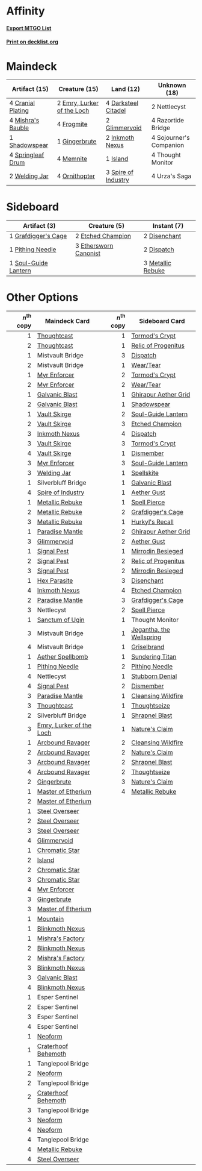 # Affinity

#### [Export MTGO List](../collection/Affinity/Affinity.txt)
#### [Print on decklist.org](http://decklist.org/?deckmain=4%09Cranial%20Plating%0A4%09Darksteel%20Citadel%0A2%09Emry,%20Lurker%20of%20the%20Loch%0A4%09Frogmite%0A1%09Gingerbrute%0A2%09Glimmervoid%0A2%09Inkmoth%20Nexus%0A1%09Island%0A4%09Memnite%0A4%09Mishra's%20Bauble%0A2%09Nettlecyst%0A4%09Ornithopter%0A4%09Razortide%20Bridge%0A1%09Shadowspear%0A4%09Sojourner's%20Companion%0A3%09Spire%20of%20Industry%0A4%09Springleaf%20Drum%0A4%09Thought%20Monitor%0A4%09Urza's%20Saga%0A2%09Welding%20Jar&deckside=2%09Disenchant%0A2%09Dispatch%0A2%09Etched%20Champion%0A3%09Ethersworn%20Canonist%0A1%09Grafdigger's%20Cage%0A3%09Metallic%20Rebuke%0A1%09Pithing%20Needle%0A1%09Soul-Guide%20Lantern)
# Maindeck

|                                       Artifact (15)                                        |                                            Creature (15)                                            |                                          Land (12)                                           |     Unknown (18)      |
|--------------------------------------------------------------------------------------------|-----------------------------------------------------------------------------------------------------|----------------------------------------------------------------------------------------------|-----------------------|
|4 [Cranial Plating](http://gatherer.wizards.com/Pages/Card/Details.aspx?multiverseid=51184) |2 [Emry, Lurker of the Loch](http://gatherer.wizards.com/Pages/Card/Details.aspx?multiverseid=473005)|4 [Darksteel Citadel](http://gatherer.wizards.com/Pages/Card/Details.aspx?multiverseid=389479)|2 Nettlecyst           |
|4 [Mishra's Bauble](http://gatherer.wizards.com/Pages/Card/Details.aspx?multiverseid=122122)|4 [Frogmite](http://gatherer.wizards.com/Pages/Card/Details.aspx?multiverseid=222856)                |2 [Glimmervoid](http://gatherer.wizards.com/Pages/Card/Details.aspx?multiverseid=370425)      |4 Razortide Bridge     |
|1 [Shadowspear](http://gatherer.wizards.com/Pages/Card/Details.aspx?multiverseid=476487)    |1 [Gingerbrute](http://gatherer.wizards.com/Pages/Card/Details.aspx?multiverseid=473181)             |2 [Inkmoth Nexus](http://gatherer.wizards.com/Pages/Card/Details.aspx?multiverseid=213731)    |4 Sojourner's Companion|
|4 [Springleaf Drum](http://gatherer.wizards.com/Pages/Card/Details.aspx?multiverseid=378534)|4 [Memnite](http://gatherer.wizards.com/Pages/Card/Details.aspx?multiverseid=194078)                 |1 [Island](http://gatherer.wizards.com/Pages/Card/Details.aspx?multiverseid=439857)           |4 Thought Monitor      |
|2 [Welding Jar](http://gatherer.wizards.com/Pages/Card/Details.aspx?multiverseid=48328)     |4 [Ornithopter](http://gatherer.wizards.com/Pages/Card/Details.aspx?multiverseid=129665)             |3 [Spire of Industry](http://gatherer.wizards.com/Pages/Card/Details.aspx?multiverseid=423851)|4 Urza's Saga          |


# Sideboard

|                                         Artifact (3)                                          |                                          Creature (5)                                          |                                        Instant (7)                                         |
|-----------------------------------------------------------------------------------------------|------------------------------------------------------------------------------------------------|--------------------------------------------------------------------------------------------|
|1 [Grafdigger's Cage](http://gatherer.wizards.com/Pages/Card/Details.aspx?multiverseid=278452) |2 [Etched Champion](http://gatherer.wizards.com/Pages/Card/Details.aspx?multiverseid=397710)    |2 [Disenchant](http://gatherer.wizards.com/Pages/Card/Details.aspx?multiverseid=847)        |
|1 [Pithing Needle](http://gatherer.wizards.com/Pages/Card/Details.aspx?multiverseid=129526)    |3 [Ethersworn Canonist](http://gatherer.wizards.com/Pages/Card/Details.aspx?multiverseid=174931)|2 [Dispatch](http://gatherer.wizards.com/Pages/Card/Details.aspx?multiverseid=397781)       |
|1 [Soul-Guide Lantern](http://gatherer.wizards.com/Pages/Card/Details.aspx?multiverseid=476488)|                                                                                                |3 [Metallic Rebuke](http://gatherer.wizards.com/Pages/Card/Details.aspx?multiverseid=423706)|


# Other Options

|*n*<sup>th</sup> copy|                                           Maindeck Card                                           |*n*<sup>th</sup> copy|                                          Sideboard Card                                           |
|--------------------:|---------------------------------------------------------------------------------------------------|--------------------:|---------------------------------------------------------------------------------------------------|
|                    1|[Thoughtcast](http://gatherer.wizards.com/Pages/Card/Details.aspx?multiverseid=222732)             |                    1|[Tormod's Crypt](http://gatherer.wizards.com/Pages/Card/Details.aspx?multiverseid=389723)          |
|                    2|[Thoughtcast](http://gatherer.wizards.com/Pages/Card/Details.aspx?multiverseid=222732)             |                    1|[Relic of Progenitus](http://gatherer.wizards.com/Pages/Card/Details.aspx?multiverseid=174824)     |
|                    1|Mistvault Bridge                                                                                   |                    3|[Dispatch](http://gatherer.wizards.com/Pages/Card/Details.aspx?multiverseid=397781)                |
|                    2|Mistvault Bridge                                                                                   |                    1|[Wear/Tear](http://gatherer.wizards.com/Pages/Card/Details.aspx?multiverseid=368950)               |
|                    1|[Myr Enforcer](http://gatherer.wizards.com/Pages/Card/Details.aspx?multiverseid=205296)            |                    2|[Tormod's Crypt](http://gatherer.wizards.com/Pages/Card/Details.aspx?multiverseid=389723)          |
|                    2|[Myr Enforcer](http://gatherer.wizards.com/Pages/Card/Details.aspx?multiverseid=205296)            |                    2|[Wear/Tear](http://gatherer.wizards.com/Pages/Card/Details.aspx?multiverseid=368950)               |
|                    1|[Galvanic Blast](http://gatherer.wizards.com/Pages/Card/Details.aspx?multiverseid=442781)          |                    1|[Ghirapur Aether Grid](http://gatherer.wizards.com/Pages/Card/Details.aspx?multiverseid=398517)    |
|                    2|[Galvanic Blast](http://gatherer.wizards.com/Pages/Card/Details.aspx?multiverseid=442781)          |                    1|[Shadowspear](http://gatherer.wizards.com/Pages/Card/Details.aspx?multiverseid=476487)             |
|                    1|[Vault Skirge](http://gatherer.wizards.com/Pages/Card/Details.aspx?multiverseid=217984)            |                    2|[Soul-Guide Lantern](http://gatherer.wizards.com/Pages/Card/Details.aspx?multiverseid=476488)      |
|                    2|[Vault Skirge](http://gatherer.wizards.com/Pages/Card/Details.aspx?multiverseid=217984)            |                    3|[Etched Champion](http://gatherer.wizards.com/Pages/Card/Details.aspx?multiverseid=397710)         |
|                    3|[Inkmoth Nexus](http://gatherer.wizards.com/Pages/Card/Details.aspx?multiverseid=213731)           |                    4|[Dispatch](http://gatherer.wizards.com/Pages/Card/Details.aspx?multiverseid=397781)                |
|                    3|[Vault Skirge](http://gatherer.wizards.com/Pages/Card/Details.aspx?multiverseid=217984)            |                    3|[Tormod's Crypt](http://gatherer.wizards.com/Pages/Card/Details.aspx?multiverseid=389723)          |
|                    4|[Vault Skirge](http://gatherer.wizards.com/Pages/Card/Details.aspx?multiverseid=217984)            |                    1|[Dismember](http://gatherer.wizards.com/Pages/Card/Details.aspx?multiverseid=382182)               |
|                    3|[Myr Enforcer](http://gatherer.wizards.com/Pages/Card/Details.aspx?multiverseid=205296)            |                    3|[Soul-Guide Lantern](http://gatherer.wizards.com/Pages/Card/Details.aspx?multiverseid=476488)      |
|                    3|[Welding Jar](http://gatherer.wizards.com/Pages/Card/Details.aspx?multiverseid=48328)              |                    1|[Spellskite](http://gatherer.wizards.com/Pages/Card/Details.aspx?multiverseid=397743)              |
|                    1|Silverbluff Bridge                                                                                 |                    1|[Galvanic Blast](http://gatherer.wizards.com/Pages/Card/Details.aspx?multiverseid=442781)          |
|                    4|[Spire of Industry](http://gatherer.wizards.com/Pages/Card/Details.aspx?multiverseid=423851)       |                    1|[Aether Gust](http://gatherer.wizards.com/Pages/Card/Details.aspx?multiverseid=466796)             |
|                    1|[Metallic Rebuke](http://gatherer.wizards.com/Pages/Card/Details.aspx?multiverseid=423706)         |                    1|[Spell Pierce](http://gatherer.wizards.com/Pages/Card/Details.aspx?multiverseid=425876)            |
|                    2|[Metallic Rebuke](http://gatherer.wizards.com/Pages/Card/Details.aspx?multiverseid=423706)         |                    2|[Grafdigger's Cage](http://gatherer.wizards.com/Pages/Card/Details.aspx?multiverseid=278452)       |
|                    3|[Metallic Rebuke](http://gatherer.wizards.com/Pages/Card/Details.aspx?multiverseid=423706)         |                    1|[Hurkyl's Recall](http://gatherer.wizards.com/Pages/Card/Details.aspx?multiverseid=135260)         |
|                    1|[Paradise Mantle](http://gatherer.wizards.com/Pages/Card/Details.aspx?multiverseid=73558)          |                    2|[Ghirapur Aether Grid](http://gatherer.wizards.com/Pages/Card/Details.aspx?multiverseid=398517)    |
|                    3|[Glimmervoid](http://gatherer.wizards.com/Pages/Card/Details.aspx?multiverseid=370425)             |                    2|[Aether Gust](http://gatherer.wizards.com/Pages/Card/Details.aspx?multiverseid=466796)             |
|                    1|[Signal Pest](http://gatherer.wizards.com/Pages/Card/Details.aspx?multiverseid=213773)             |                    1|[Mirrodin Besieged](http://gatherer.wizards.com/Pages/Card/Details.aspx?multiverseid=464006)       |
|                    2|[Signal Pest](http://gatherer.wizards.com/Pages/Card/Details.aspx?multiverseid=213773)             |                    2|[Relic of Progenitus](http://gatherer.wizards.com/Pages/Card/Details.aspx?multiverseid=174824)     |
|                    3|[Signal Pest](http://gatherer.wizards.com/Pages/Card/Details.aspx?multiverseid=213773)             |                    2|[Mirrodin Besieged](http://gatherer.wizards.com/Pages/Card/Details.aspx?multiverseid=464006)       |
|                    1|[Hex Parasite](http://gatherer.wizards.com/Pages/Card/Details.aspx?multiverseid=218008)            |                    3|[Disenchant](http://gatherer.wizards.com/Pages/Card/Details.aspx?multiverseid=847)                 |
|                    4|[Inkmoth Nexus](http://gatherer.wizards.com/Pages/Card/Details.aspx?multiverseid=213731)           |                    4|[Etched Champion](http://gatherer.wizards.com/Pages/Card/Details.aspx?multiverseid=397710)         |
|                    2|[Paradise Mantle](http://gatherer.wizards.com/Pages/Card/Details.aspx?multiverseid=73558)          |                    3|[Grafdigger's Cage](http://gatherer.wizards.com/Pages/Card/Details.aspx?multiverseid=278452)       |
|                    3|Nettlecyst                                                                                         |                    2|[Spell Pierce](http://gatherer.wizards.com/Pages/Card/Details.aspx?multiverseid=425876)            |
|                    1|[Sanctum of Ugin](http://gatherer.wizards.com/Pages/Card/Details.aspx?multiverseid=402022)         |                    1|Thought Monitor                                                                                    |
|                    3|Mistvault Bridge                                                                                   |                    1|[Jegantha, the Wellspring](http://gatherer.wizards.com/Pages/Card/Details.aspx?multiverseid=479742)|
|                    4|Mistvault Bridge                                                                                   |                    1|[Griselbrand](http://gatherer.wizards.com/Pages/Card/Details.aspx?multiverseid=239995)             |
|                    1|[Aether Spellbomb](http://gatherer.wizards.com/Pages/Card/Details.aspx?multiverseid=220525)        |                    1|[Sundering Titan](http://gatherer.wizards.com/Pages/Card/Details.aspx?multiverseid=442222)         |
|                    1|[Pithing Needle](http://gatherer.wizards.com/Pages/Card/Details.aspx?multiverseid=129526)          |                    2|[Pithing Needle](http://gatherer.wizards.com/Pages/Card/Details.aspx?multiverseid=129526)          |
|                    4|Nettlecyst                                                                                         |                    1|[Stubborn Denial](http://gatherer.wizards.com/Pages/Card/Details.aspx?multiverseid=386673)         |
|                    4|[Signal Pest](http://gatherer.wizards.com/Pages/Card/Details.aspx?multiverseid=213773)             |                    2|[Dismember](http://gatherer.wizards.com/Pages/Card/Details.aspx?multiverseid=382182)               |
|                    3|[Paradise Mantle](http://gatherer.wizards.com/Pages/Card/Details.aspx?multiverseid=73558)          |                    1|[Cleansing Wildfire](http://gatherer.wizards.com/Pages/Card/Details.aspx?multiverseid=491777)      |
|                    3|[Thoughtcast](http://gatherer.wizards.com/Pages/Card/Details.aspx?multiverseid=222732)             |                    1|[Thoughtseize](http://gatherer.wizards.com/Pages/Card/Details.aspx?multiverseid=438676)            |
|                    2|Silverbluff Bridge                                                                                 |                    1|[Shrapnel Blast](http://gatherer.wizards.com/Pages/Card/Details.aspx?multiverseid=442784)          |
|                    3|[Emry, Lurker of the Loch](http://gatherer.wizards.com/Pages/Card/Details.aspx?multiverseid=473005)|                    1|[Nature's Claim](http://gatherer.wizards.com/Pages/Card/Details.aspx?multiverseid=382316)          |
|                    1|[Arcbound Ravager](http://gatherer.wizards.com/Pages/Card/Details.aspx?multiverseid=50943)         |                    2|[Cleansing Wildfire](http://gatherer.wizards.com/Pages/Card/Details.aspx?multiverseid=491777)      |
|                    2|[Arcbound Ravager](http://gatherer.wizards.com/Pages/Card/Details.aspx?multiverseid=50943)         |                    2|[Nature's Claim](http://gatherer.wizards.com/Pages/Card/Details.aspx?multiverseid=382316)          |
|                    3|[Arcbound Ravager](http://gatherer.wizards.com/Pages/Card/Details.aspx?multiverseid=50943)         |                    2|[Shrapnel Blast](http://gatherer.wizards.com/Pages/Card/Details.aspx?multiverseid=442784)          |
|                    4|[Arcbound Ravager](http://gatherer.wizards.com/Pages/Card/Details.aspx?multiverseid=50943)         |                    2|[Thoughtseize](http://gatherer.wizards.com/Pages/Card/Details.aspx?multiverseid=438676)            |
|                    2|[Gingerbrute](http://gatherer.wizards.com/Pages/Card/Details.aspx?multiverseid=473181)             |                    3|[Nature's Claim](http://gatherer.wizards.com/Pages/Card/Details.aspx?multiverseid=382316)          |
|                    1|[Master of Etherium](http://gatherer.wizards.com/Pages/Card/Details.aspx?multiverseid=175114)      |                    4|[Metallic Rebuke](http://gatherer.wizards.com/Pages/Card/Details.aspx?multiverseid=423706)         |
|                    2|[Master of Etherium](http://gatherer.wizards.com/Pages/Card/Details.aspx?multiverseid=175114)      |                     |                                                                                                   |
|                    1|[Steel Overseer](http://gatherer.wizards.com/Pages/Card/Details.aspx?multiverseid=222714)          |                     |                                                                                                   |
|                    2|[Steel Overseer](http://gatherer.wizards.com/Pages/Card/Details.aspx?multiverseid=222714)          |                     |                                                                                                   |
|                    3|[Steel Overseer](http://gatherer.wizards.com/Pages/Card/Details.aspx?multiverseid=222714)          |                     |                                                                                                   |
|                    4|[Glimmervoid](http://gatherer.wizards.com/Pages/Card/Details.aspx?multiverseid=370425)             |                     |                                                                                                   |
|                    1|[Chromatic Star](http://gatherer.wizards.com/Pages/Card/Details.aspx?multiverseid=135279)          |                     |                                                                                                   |
|                    2|[Island](http://gatherer.wizards.com/Pages/Card/Details.aspx?multiverseid=439857)                  |                     |                                                                                                   |
|                    2|[Chromatic Star](http://gatherer.wizards.com/Pages/Card/Details.aspx?multiverseid=135279)          |                     |                                                                                                   |
|                    3|[Chromatic Star](http://gatherer.wizards.com/Pages/Card/Details.aspx?multiverseid=135279)          |                     |                                                                                                   |
|                    4|[Myr Enforcer](http://gatherer.wizards.com/Pages/Card/Details.aspx?multiverseid=205296)            |                     |                                                                                                   |
|                    3|[Gingerbrute](http://gatherer.wizards.com/Pages/Card/Details.aspx?multiverseid=473181)             |                     |                                                                                                   |
|                    3|[Master of Etherium](http://gatherer.wizards.com/Pages/Card/Details.aspx?multiverseid=175114)      |                     |                                                                                                   |
|                    1|[Mountain](http://gatherer.wizards.com/Pages/Card/Details.aspx?multiverseid=439859)                |                     |                                                                                                   |
|                    1|[Blinkmoth Nexus](http://gatherer.wizards.com/Pages/Card/Details.aspx?multiverseid=39439)          |                     |                                                                                                   |
|                    1|[Mishra's Factory](http://gatherer.wizards.com/Pages/Card/Details.aspx?multiverseid=2387)          |                     |                                                                                                   |
|                    2|[Blinkmoth Nexus](http://gatherer.wizards.com/Pages/Card/Details.aspx?multiverseid=39439)          |                     |                                                                                                   |
|                    2|[Mishra's Factory](http://gatherer.wizards.com/Pages/Card/Details.aspx?multiverseid=2387)          |                     |                                                                                                   |
|                    3|[Blinkmoth Nexus](http://gatherer.wizards.com/Pages/Card/Details.aspx?multiverseid=39439)          |                     |                                                                                                   |
|                    3|[Galvanic Blast](http://gatherer.wizards.com/Pages/Card/Details.aspx?multiverseid=442781)          |                     |                                                                                                   |
|                    4|[Blinkmoth Nexus](http://gatherer.wizards.com/Pages/Card/Details.aspx?multiverseid=39439)          |                     |                                                                                                   |
|                    1|Esper Sentinel                                                                                     |                     |                                                                                                   |
|                    2|Esper Sentinel                                                                                     |                     |                                                                                                   |
|                    3|Esper Sentinel                                                                                     |                     |                                                                                                   |
|                    4|Esper Sentinel                                                                                     |                     |                                                                                                   |
|                    1|[Neoform](http://gatherer.wizards.com/Pages/Card/Details.aspx?multiverseid=461133)                 |                     |                                                                                                   |
|                    1|[Craterhoof Behemoth](http://gatherer.wizards.com/Pages/Card/Details.aspx?multiverseid=240027)     |                     |                                                                                                   |
|                    1|Tanglepool Bridge                                                                                  |                     |                                                                                                   |
|                    2|[Neoform](http://gatherer.wizards.com/Pages/Card/Details.aspx?multiverseid=461133)                 |                     |                                                                                                   |
|                    2|Tanglepool Bridge                                                                                  |                     |                                                                                                   |
|                    2|[Craterhoof Behemoth](http://gatherer.wizards.com/Pages/Card/Details.aspx?multiverseid=240027)     |                     |                                                                                                   |
|                    3|Tanglepool Bridge                                                                                  |                     |                                                                                                   |
|                    3|[Neoform](http://gatherer.wizards.com/Pages/Card/Details.aspx?multiverseid=461133)                 |                     |                                                                                                   |
|                    4|[Neoform](http://gatherer.wizards.com/Pages/Card/Details.aspx?multiverseid=461133)                 |                     |                                                                                                   |
|                    4|Tanglepool Bridge                                                                                  |                     |                                                                                                   |
|                    4|[Metallic Rebuke](http://gatherer.wizards.com/Pages/Card/Details.aspx?multiverseid=423706)         |                     |                                                                                                   |
|                    4|[Steel Overseer](http://gatherer.wizards.com/Pages/Card/Details.aspx?multiverseid=222714)          |                     |                                                                                                   |

